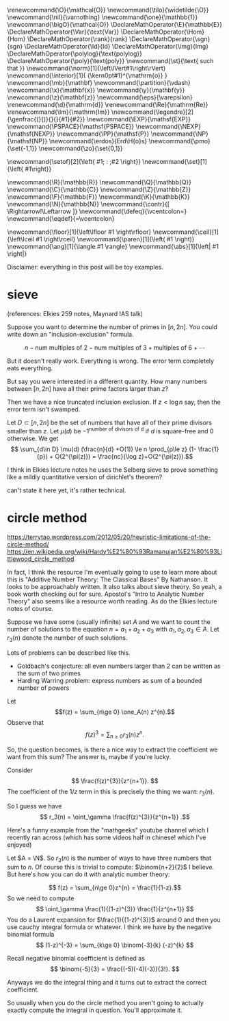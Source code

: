 \renewcommand{\O}{\mathcal{O}}
\newcommand{\tilo}{\widetilde{\O}}
\newcommand{\nil}{\varnothing}
\newcommand{\one}{\mathbb{1}}
\newcommand{\bigO}{\mathcal{O}}
\DeclareMathOperator{\E}{\mathbb{E}}
\DeclareMathOperator{\Var}{\text{Var}}
\DeclareMathOperator{\Hom}{Hom}
\DeclareMathOperator{\rank}{rank}
\DeclareMathOperator{\sgn}{sgn}
\DeclareMathOperator{\Id}{Id}
\DeclareMathOperator{\img}{Img}
\DeclareMathOperator{\polylog}{\text{polylog}}
\DeclareMathOperator{\poly}{\text{poly}}
\newcommand{\st}{\text{ such that }}
\newcommand{\norm}[1]{\left\lVert#1\right\rVert}
\newcommand{\interior}[1]{ {\kern0pt#1}^{\mathrm{o}} }
\newcommand{\mb}{\mathbf}
\newcommand{\partition}{\vdash}
\newcommand{\x}{\mathbf{x}}
\newcommand{\y}{\mathbf{y}}
\newcommand{\z}{\mathbf{z}}
\newcommand{\eps}{\varepsilon}
\renewcommand{\d}{\mathrm{d}}
\renewcommand{\Re}{\mathrm{Re}}
\renewcommand{\Im}{\mathrm{Im}}
\newcommand{\legendre}[2]{\genfrac{(}{)}{}{}{#1}{#2}}
\newcommand{\EXP}{\mathsf{EXP}}
\newcommand{\PSPACE}{\mathsf{PSPACE}}
\newcommand{\NEXP}{\mathsf{NEXP}}
\newcommand{\PP}{\mathsf{P}}
\newcommand{\NP}{\mathsf{NP}}
\newcommand{\erdos}{Erd\H{o}s}
\newcommand{\pmo}{\set{-1,1}}
\newcommand{\zo}{\set{0,1}}


\newcommand{\setof}[2]{\left\{ #1\; : \;#2 \right\}}
\newcommand{\set}[1]{\left\{ #1\right\}}

\newcommand{\R}{\mathbb{R}}
\newcommand{\Q}{\mathbb{Q}}
\newcommand{\C}{\mathbb{C}}
\newcommand{\Z}{\mathbb{Z}}
\newcommand{\F}{\mathbb{F}}
\newcommand{\K}{\mathbb{K}}
\newcommand{\N}{\mathbb{N}}
\newcommand{\contr}{\[ \Rightarrow\!\Leftarrow \]}
\newcommand{\defeq}{\vcentcolon=}
\newcommand{\eqdef}{=\vcentcolon}

\newcommand{\floor}[1]{\left\lfloor #1 \right\rfloor}
\newcommand{\ceil}[1]{\left\lceil #1 \right\rceil}
\newcommand{\paren}[1]{\left( #1 \right)}
\newcommand{\ang}[1]{\langle #1 \rangle}
\newcommand{\abs}[1]{\left| #1 \right|}


Disclaimer: everything in this post will be toy examples.

# sieve 

(references: Elkies 259 notes, Maynard IAS talk)

Suppose you want to determine the number of primes in 
$[n,2n]$.
You could write down an "inclusion-exclusion" formula.

$$n - \text{num multiples of 2} - \text{num multiples of 3} +
\text{multiples of 6} + \cdots$$
 
But it doesn't really work.
Everything is wrong.
The error term completely eats everything.

But say you were interested in a different quantity.
How many numbers between $[n,2n]$ have all their prime factors
larger than $z$?

Then we have a nice truncated inclusion exclusion.
If $z<\log n$ say, then the error term isn't swamped. 

Let $D\subset [n,2n]$ be the set of numbers that have all of
their prime divisors smaller than $z$.
Let $\mu(d)$ be $-1^{\text{number of divisors of d}}$ if $d$ is
square-free and $0$ otherwise.
We get 
$$ \sum_{d\in D} \mu(d) (\frac{n}{d} +O(1)) \le n \prod_{p\le z} (1- \frac{1}{p}) + O(2^{\pi(z)}) = \frac{nc}{\log z}+O(2^{\pi(z)}).$$ 

I think in Elkies lecture notes he uses the Selberg sieve to
prove something like a mildly quantitative version of dirichlet's
theorem?

can't state it here yet, it's rather technical.

# circle method

https://terrytao.wordpress.com/2012/05/20/heuristic-limitations-of-the-circle-method/
https://en.wikipedia.org/wiki/Hardy%E2%80%93Ramanujan%E2%80%93Littlewood_circle_method

In fact, I think the resource I'm eventually going to use to
learn more about this is "Additive Number Theory: The Classical
Bases" By Nathanson. It looks to be approachably written. It also
talks about sieve theory. So yeah, a book worth checking out for
sure. Apostol's "Intro to Analytic Number Theory" also seems like
a resource worth reading. As do the Elkies lecture notes of course.

Suppose we have some (usually infinite) set $A$ and we want to
count the number of solutions to the equation $n = a_1+a_2+a_3$
with $a_1,a_2,a_3\in A$.
Let $r_3(n)$ denote the number of such solutions.

Lots of problems can be described like this.

- Goldbach's conjecture: all even numbers larger than 2 can be written as the sum of two primes
- Harding Warring problem: express numbers as sum of a bounded
    number of powers

Let 
$$f(z) = \sum_{n\ge 0} \one_A(n) z^{n}.$$
Observe that 
$$ f(z)^{3} = \sum_{n\ge 0} r_3(n) z^{n}.$$ 

So, the question becomes, is there a nice way to extract the
coefficient we want from this sum?
The answer is, maybe if you're lucky.

Consider
$$ \frac{f(z)^{3}}{z^{n+1}}. $$ 
The coefficient of the $1/z$ term in this is precisely the thing
we want: $r_3(n)$.

So I guess we have
$$ r_3(n) = \oint_\gamma \frac{f(z)^{3}}{z^{n+1}} .$$ 

Here's a funny example from the "mathgeeks" youtube channel which
I recently ran across (which has some videos half in chinese!
which I've enjoyed)

Let $A = \N$.
So $r_3(n)$ is the number of ways to have three numbers that sum
to $n$. Of course this is trivial to compute: $\binom{n+2}{2}$ I
believe.
But here's how you can do it with analytic number theory:

$$ f(z) = \sum_{n\ge 0}z^{n} =  \frac{1}{1-z}.$$ 
So we need to compute
$$ \oint_\gamma \frac{1}{(1-z)^{3}} \frac{1}{z^{n+1}} $$ 
You do a Laurent expansion for $\frac{1}{(1-z)^{3}}$ around $0$
and then you use cauchy integral formula or whatever. 
I think we have by the negative binomial formula
$$ (1-z)^{-3} = \sum_{k\ge 0} \binom{-3}{k} (-z)^{k} $$ 

Recall negative binomial coefficient is defined as 
$$ \binom{-5}{3} = \frac{(-5)(-4)(-3)}{3!}. $$ 

Anyways we do the integral thing and it turns out to extract the
correct coefficient.

So usually when you do the circle method you aren't going to
actually exactly compute the integral in question. You'll
approximate it.

